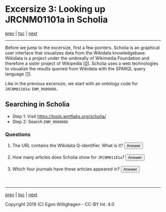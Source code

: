 # Excersize 3: Looking up JRCNM01101a in Scholia

[prev](browsing2.md) | [toc](./README.md) | [next](extending.md)

<script>
  function toggleAnswer(id) {
  var answer = document.getElementById(id);
  if (answer.style.visibility === "hidden" ||
      answer.style.visibility === "none") {
    answer.style.visibility = "visible";
  } else {
    answer.style.visibility = "hidden";
  }
}
</script>

---

Before we jump to the excersize, first a few pointers.
Scholia is an graphical user interface that visualizes data from the Wikidata knowledgebase.
Wikidata is a project under the umbreally of Wikimedia Foundation and therefore a sister
project of Wikipedia [[0](https://www.biorxiv.org/content/10.1101/799684v1)].
Scholia uses a web technologies to visualize the results queried
from Wikidata with the SPARQL query language [[1](https://riojournal.com/article/35820/)].

Like in the previous excersize, we start with an ontology code for `JRCNM01101a`: `ENM_9000086`.

## Searching in Scholia

* Step 1: Visit https://tools.wmflabs.org/scholia/
* Step 2: Search `ENM_9000086`

### Questions

1. The URL contains the Wikidata Q-identifier. What is it? <button onclick="toggleAnswer('q1')">Answer</button><span id="q1" style="visibility: hidden">Q47462008</span>
2. How many articles does Scholia show for `JRCNM01101a`? <button onclick="toggleAnswer('q2')">Answer</button><span id="q2" style="visibility: hidden">At the time of writing: four.</span>
3. Which four journals have these articles appeared in? <button onclick="toggleAnswer('q3')">Answer</button><span id="q3" style="visibility: hidden">Toxicology in Vitro, Scientific Reports, Regulatory Toxicology and Pharmacology, and PLoS ONE.</span>

---

[prev](browsing2.md) | [toc](./README.md) | [next](extending.md)

Copyright 2019 (C) Egon Willighagen - CC-BY Int. 4.0
